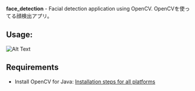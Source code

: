 **face_detection** - Facial detection application using OpenCV. OpenCVを使ってる顔検出アプリ。


**Usage:**
-----------
![Alt Text](https://gfycat.com/InsidiousPaltryBushsqueaker)


**Requirements**
------------------
- Install OpenCV for Java: [Installation steps for all platforms](https://github.com/opencv-java/opencv-java-tutorials/blob/master/docs/source/01-installing-opencv-for-java.rst)
